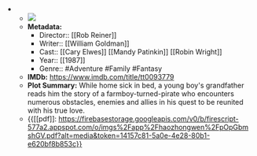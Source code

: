 - 
    - ![](https://m.media-amazon.com/images/M/MV5BYzdiOTVjZmQtNjAyNy00YjA2LTk5ZTAtNmJkMGQ5N2RmNjUxXkEyXkFqcGdeQXVyMjUzOTY1NTc@._V1_SX300.jpg)  
    - **Metadata:**
        - Director:: [[Rob Reiner]]
        - Writer:: [[William Goldman]]
        - Cast:: [[Cary Elwes]] [[Mandy Patinkin]] [[Robin Wright]]
        - Year:: [[1987]]
        - Genre:: #Adventure #Family #Fantasy
    - **IMDb:** https://www.imdb.com/title/tt0093779
    - **Plot Summary:** While home sick in bed, a young boy's grandfather reads him the story of a farmboy-turned-pirate who encounters numerous obstacles, enemies and allies in his quest to be reunited with his true love.
    - {{[[pdf]]: https://firebasestorage.googleapis.com/v0/b/firescript-577a2.appspot.com/o/imgs%2Fapp%2Fhaozhongwen%2FpOpGbmshGV.pdf?alt=media&token=14157c81-5a0e-4e28-80b1-e620bf8b853c}}
